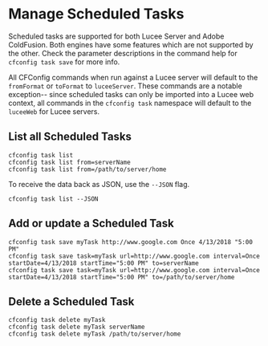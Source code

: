 # Manage Scheduled Tasks

Scheduled tasks are supported for both Lucee Server and Adobe ColdFusion.  Both engines have some features which are not supported by the other.  Check the parameter descriptions in the command help for `cfconfig task save` for more info.

All CFConfig commands when run against a Lucee server will default to the `fromFormat` or `toFormat` to `luceeServer`.  These commands are a notable exception-- since scheduled tasks can only be imported into a Lucee web context, all commands in the `cfconfig task` namespace will default to the `luceeWeb` for Lucee servers.

## List all Scheduled Tasks

```
cfconfig task list
cfconfig task list from=serverName
cfconfig task list from=/path/to/server/home
```

To receive the data back as JSON, use the `--JSON` flag.

```
cfconfig task list --JSON
```

## Add or update a Scheduled Task

```
cfconfig task save myTask http://www.google.com Once 4/13/2018 "5:00 PM"
cfconfig task save task=myTask url=http://www.google.com interval=Once startDate=4/13/2018 startTime="5:00 PM" to=serverName
cfconfig task save task=myTask url=http://www.google.com interval=Once startDate=4/13/2018 startTime="5:00 PM" to=/path/to/server/home
```

## Delete a Scheduled Task

```
cfconfig task delete myTask
cfconfig task delete myTask serverName
cfconfig task delete myTask /path/to/server/home
```
